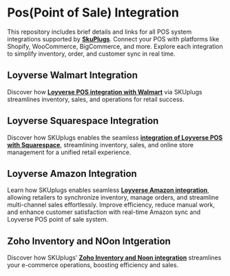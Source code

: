 # Pos(Point of Sale) Integration
This repository includes brief details and links for all POS system integrations supported by [**SkuPlugs**](https://skuplugs.com/). Connect your POS with platforms like Shopify, WooCommerce, BigCommerce, and more. Explore each integration to simplify inventory, order, and customer sync in real time.

## Loyverse Walmart Integration
Discover how [**Loyverse POS integration with Walmart**](https://skuplugs.com/loyverse-walmart-integration/) via SKUplugs streamlines inventory, sales, and operations for retail success.

## Loyverse Squarespace Integration
Discover how SKUplugs enables the seamless [**integration of Loyverse POS with Squarespace**](https://skuplugs.com/loyverse-squarespace-integration/), streamlining inventory, sales, and online store management for a unified retail experience.

## Loyverse Amazon Integration
Learn how SKUplugs enables seamless [**Loyverse Amazon integration**](https://skuplugs.com/loyverse-amazon-integration/), allowing retailers to synchronize inventory, manage orders, and streamline multi-channel sales effortlessly. Improve efficiency, reduce manual work, and enhance customer satisfaction with real-time Amazon sync and Loyverse POS point of sale system.

## Zoho Inventory and NOon Intgeration
Discover how SKUplugs’ [**Zoho Inventory and Noon integration**](https://skuplugs.com/zoho-noon-integration/) streamlines your e-commerce operations, boosting efficiency and sales.

